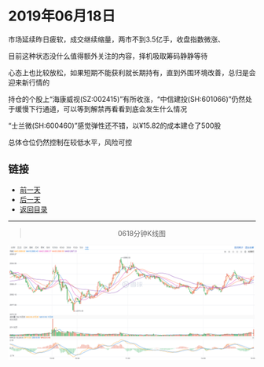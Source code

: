 # 2019年06月18日

市场延续昨日疲软，成交继续缩量，两市不到3.5亿手，收盘指数微涨、

目前这种状态没什么值得额外关注的内容，择机吸取筹码静静等待

心态上也比较放松，如果短期不能获利就长期持有，直到外围环境改善，总归是会迎来新行情的

持仓的个股上“海康威视(SZ:002415)”有所收涨，“中信建投(SH:601066)”仍然处于缓慢下行通道，可以等到解禁再看看到底会发生什么情况

“士兰微(SH:600460)”感觉弹性还不错，以¥15.82的成本建仓了500股

总体仓位仍然控制在较低水平，风险可控



## 链接

- [前一天](https://github.com/gdoggy/investment-diary/blob/master/2019/0617.md)
- [后一天](https://github.com/gdoggy/investment-diary/blob/master/2019/0619.md)
- [返回目录](https://github.com/gdoggy/investment-diary)

------

> <center>0618分钟K线图</center>

![K minute](https://github.com/gdoggy/investment-diary/blob/master/2019/RunChart/0618.png)

